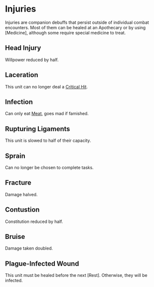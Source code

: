 # Injuries
Injuries are companion debuffs that persist outside of individual combat encounters. Most of them can be healed at an Apothecary or by using [Medicine], although some require special medicine to treat.

## Head Injury 	
Willpower reduced by half.

## Laceration 	
This unit can no longer deal a [Critical Hit](attributes.md#critical-hit).

## Infection 	
Can only eat [Meat](../inventory/meat.md), goes mad if famished.
	
## Rupturing Ligaments 	
This unit is slowed to half of their capacity. 	

## Sprain 	
Can no longer be chosen to complete tasks.

## Fracture 	
Damage halved.

## Contustion 	
Constitution reduced by half.

## Bruise 	
Damage taken doubled.

## Plague-Infected Wound
This unit must be healed before the next [Rest]. Otherwise, they will be infected.
